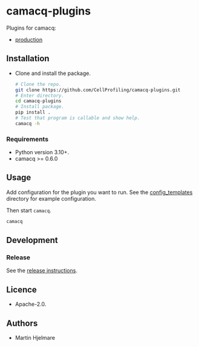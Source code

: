 # camacq-plugins

Plugins for camacq:

- [production](camacqplugins/production/)

## Installation

- Clone and install the package.

    ```sh
    # Clone the repo.
    git clone https://github.com/CellProfiling/camacq-plugins.git
    # Enter directory.
    cd camacq-plugins
    # Install package.
    pip install .
    # Test that program is callable and show help.
    camacq -h
    ```

### Requirements

- Python version 3.10+.
- camacq >= 0.6.0

## Usage

Add configuration for the plugin you want to run.
See the [config_templates](config_templates/) directory for example configuration.

Then start `camacq`.

```sh
camacq
```

## Development

### Release

See the [release instructions](RELEASE.md).

## Licence

- Apache-2.0.

## Authors

- Martin Hjelmare
